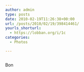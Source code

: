 ```yaml
---
author: admin
type: posts
date: 2010-02-19T11:26:38+00:00
url: /posts/2010/02/19/398414461/
yourls_shorturl:
  - https://lobban.org/i/1c
categories:
  - Photos

---
```

<div class="figure">
  <img src="https://andy.lobban.org/photo/1280/398414461/1/tumblr_ky36gez3AT1qzrl7b" alt="" />
</div>

Bon